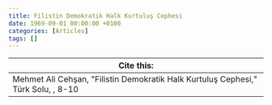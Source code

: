 ```yaml
---
title: Filistin Demokratik Halk Kurtuluş Cephesi
date: 1969-09-01 00:00:00 +0100
categories: [Articles]
tags: []
---
```




| Cite this:   |
|--------|
| Mehmet Ali Cehşan, "Filistin Demokratik Halk Kurtuluş Cephesi," Türk Solu, , 8-10 

